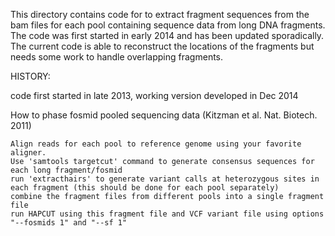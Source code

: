 
This directory contains code for to extract fragment sequences from the bam files for each pool containing sequence data from long DNA fragments. The code was first started in early 2014 and has been updated sporadically. The current code is able to reconstruct the locations of the fragments but needs some work to handle overlapping fragments. 


HISTORY:

code first started in late 2013, working version developed in Dec 2014 


How to phase fosmid pooled sequencing data (Kitzman et al. Nat. Biotech. 2011)

    Align reads for each pool to reference genome using your favorite aligner.
    Use 'samtools targetcut' command to generate consensus sequences for each long fragment/fosmid
    run 'extracthairs' to generate variant calls at heterozygous sites in each fragment (this should be done for each pool separately)
    combine the fragment files from different pools into a single fragment file
    run HAPCUT using this fragment file and VCF variant file using options "--fosmids 1" and "--sf 1"


